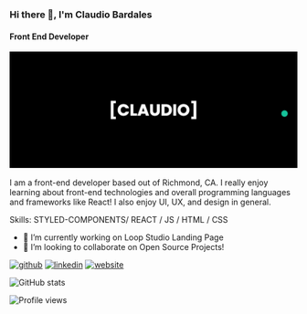 ### Hi there 👋, I'm Claudio Bardales
#### Front End Developer
![Claudio Bardales](https://github.com/ClaudioBardales/claudiobardales/blob/master/banner.png)

I am a front-end developer based out of Richmond, CA. I really enjoy learning about front-end technologies and overall programming languages and frameworks like React! I also enjoy UI, UX, and design in general.


Skills: STYLED-COMPONENTS/ REACT / JS / HTML / CSS

- 🔭 I’m currently working on Loop Studio Landing Page 
- 👯 I’m looking to collaborate on Open Source Projects! 


[<img src='https://cdn.jsdelivr.net/npm/simple-icons@3.0.1/icons/github.svg' alt='github' height='40'>](https://github.com/claudiobardales)  [<img src='https://cdn.jsdelivr.net/npm/simple-icons@3.0.1/icons/linkedin.svg' alt='linkedin' height='40'>](https://www.linkedin.com/in/claudiobardales/)  [<img src='https://cdn.jsdelivr.net/npm/simple-icons@3.0.1/icons/icloud.svg' alt='website' height='40'>](https://claudiobardales.dev/)  

![GitHub stats](https://github-readme-stats.vercel.app/api?username=claudiobardales&show_icons=true)  

![Profile views](https://gpvc.arturio.dev/claudiobardales)  
